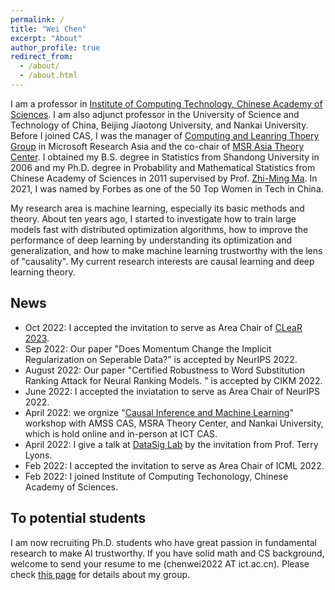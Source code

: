 ```yaml
---
permalink: /
title: "Wei Chen"
excerpt: "About"
author_profile: true
redirect_from: 
  - /about/
  - /about.html
---
```


I am a professor in [Institute of Computing Technology, Chinese Academy of Sciences](http://www.ict.ac.cn/). I am also adjunct professor in the University of Science and Technology of China, Beijing Jiaotong University, and Nankai University. Before I joined CAS, I was the manager of [Computing and Leanring Thoery Group](https://www.microsoft.com/en-us/research/group/computing-and-learning-theory-group/) in Microsoft Research Asia and the co-chair of [MSR Asia Theory Center](https://www.microsoft.com/en-us/research/lab/microsoft-research-asia/articles/microsoft-research-asia-establishes-theory-center-to-strengthen-theoretical-foundation-of-ai/). I obtained my B.S. degree in Statistics from Shandong University in 2006 and my Ph.D. degree in Probability and Mathematical Statistics from Chinese Academy of Sciences in 2011 supervised by Prof. [Zhi-Ming Ma](http://homepage.amss.ac.cn/research/homePage/8eb59241e2e74d828fb84eec0efadba5/myHomePage.html). In 2021, I was named by Forbes as one of the 50 Top Women in Tech in China. 

My research area is machine learning, especially its basic methods and theory. About ten years ago, I started to investigate how to train large models fast with distributed optimization algorithms, how to improve the performance of deep learning by understanding its optimization and generalization, and how to make machine learning trustworthy with the lens of "causality". My current research interests are causal learning and deep learning theory. 

## News
* Oct 2022: I accepted the invitation to serve as Area Chair of [CLeaR 2023](https://www.cclear.cc/2023). 
* Sep 2022: Our paper "Does Momentum Change the Implicit Regularization on Seperable Data?" is accepted by NeurIPS 2022. 
* August 2022: Our paper "Certified Robustness to Word Substitution Ranking Attack for Neural Ranking Models. " is accepted by CIKM 2022.
* June 2022: I accepted the inviatation to serve as Area Chair of NeurIPS 2022.
* April 2022: we orgnize "[Causal Inference and Machine Learning](https://www.microsoft.com/en-us/research/event/2022-causal-inference-and-machine-learning-workshop/)" workshop with AMSS CAS, MSRA Theory Center, and Nankai University, which is hold online and in-person at ICT CAS.
* April 2022: I give a talk at [DataSig Lab](https://www.datasig.ac.uk/presentations) by the invitation from Prof. Terry Lyons.
* Feb 2022: I accepted the invitation to serve as Area Chair of ICML 2022.
* Feb 2022: I joined Institute of Computing Techonology, Chinese Academy of Sciences.

## To potential students

I am now recruiting Ph.D. students who have great passion in fundamental research to make AI trustworthy. If you have solid math and CS background, welcome to send your resume to me (chenwei2022 AT ict.ac.cn). Please check [this page](https://weichen-cas.github.io/Group/) for details about my group.

